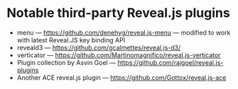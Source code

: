# Notable third-party Reveal.js plugins 
- menu — https://github.com/denehyg/reveal.js-menu  — modified to work with latest Reveal.JS key binding API
- reveald3 — https://github.com/gcalmettes/reveal.js-d3/
- verticator — https://github.com/Martinomagnifico/reveal.js-verticator
- Plugin collection by Asvin Goel — https://github.com/rajgoel/reveal.js-plugins
- Another ACE reveal.js plugin — https://github.com/Gottox/reveal.js-ace